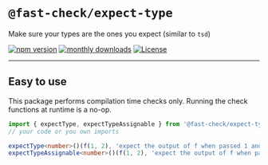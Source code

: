 # `@fast-check/expect-type`

Make sure your types are the ones you expect (similar to `tsd`)

<a href="https://badge.fury.io/js/@fast-check%2Fexpect-type"><img src="https://badge.fury.io/js/@fast-check%2Fexpect-type.svg" alt="npm version" /></a>
<a href="https://www.npmjs.com/package/@fast-check/poisoning"><img src="https://img.shields.io/npm/dm/@fast-check%2Fexpect-type" alt="monthly downloads" /></a>
<a href="https://github.com/dubzzz/fast-check/blob/main/packages/poisoning/LICENSE"><img src="https://img.shields.io/npm/l/@fast-check%2Fexpect-type.svg" alt="License" /></a>

---

## Easy to use

This package performs compilation time checks only. Running the check functions at runtime is a no-op.

```ts
import { expectType, expectTypeAssignable } from '@fast-check/expect-type';
// your code or you own imports

expectType<number>()(f(1, 2), 'expect the output of f when passed 1 and 2 to be number');
expectTypeAssignable<number>()(f(1, 2), 'expect the output of f when passed 1 and 2 to be assignable to number');
```
